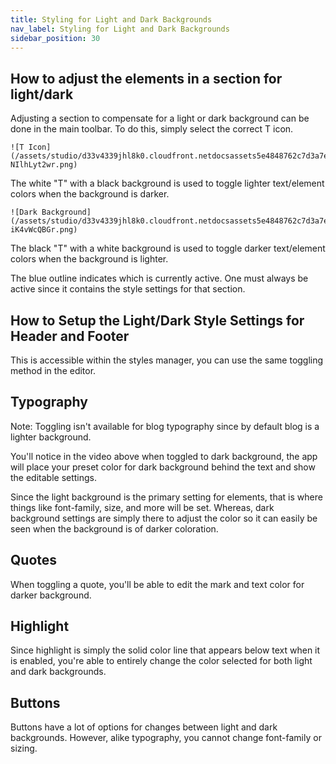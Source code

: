 ```yaml
---
title: Styling for Light and Dark Backgrounds
nav_label: Styling for Light and Dark Backgrounds
sidebar_position: 30
---
```


## How to adjust the elements in a section for light/dark

Adjusting a section to compensate for a light or dark background can be done in the main toolbar. To do this, simply
select the correct T icon.

    ![T Icon](/assets/studio/d33v4339jhl8k0.cloudfront.netdocsassets5e4848762c7d3a7e9ae7ce2dimages5eb1c1262c7d3a5ea54a83d1file-NIlhLyt2wr.png)

The white "T" with a black background is used to toggle lighter text/element colors when the background is darker.

    ![Dark Background](/assets/studio/d33v4339jhl8k0.cloudfront.netdocsassets5e4848762c7d3a7e9ae7ce2dimages5eb1c155042863474d1a2f5afile-iK4vWcQBGr.png)

The black "T" with a white background is used to toggle darker text/element colors when the background is lighter.

The blue outline indicates which is currently active. One must always be active since it contains the style settings for
that section.

## How to Setup the Light/Dark Style Settings for Header and Footer

This is accessible within the styles manager, you can use the same toggling method in the editor.

## Typography

Note: Toggling isn't available for blog typography since by default blog is a lighter background.

You'll notice in the video above when toggled to dark background, the app will place your preset color for dark
background behind the text and show the editable settings.

Since the light background is the primary setting for elements, that is where things like font-family, size, and more
will be set. Whereas, dark background settings are simply there to adjust the color so it can easily be seen when the
background is of darker coloration.

## Quotes

When toggling a quote, you'll be able to edit the mark and text color for darker background.

## Highlight

Since highlight is simply the solid color line that appears below text when it is enabled, you're able to entirely
change the color selected for both light and dark backgrounds.

## Buttons

Buttons have a lot of options for changes between light and dark backgrounds. However, alike typography, you cannot
change font-family or sizing.

